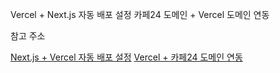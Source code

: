 Vercel + Next.js 자동 배포 설정
카페24 도메인 + Vercel 도메인 연동

참고 주소

<!-- 글자에 주소 링크 넣기 -->

[Next.js + Vercel 자동 배포 설정](https://velog.io/@mjooon98/Next.js-vercel%EC%97%90-%EB%B0%B0%ED%8F%AC%ED%95%98%EA%B8%B0)
[Vercel + 카페24 도메인 연동](https://angelplayer.tistory.com/586)
